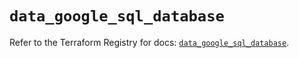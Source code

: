 # `data_google_sql_database`

Refer to the Terraform Registry for docs: [`data_google_sql_database`](https://registry.terraform.io/providers/hashicorp/google/6.49.2/docs/data-sources/sql_database).
